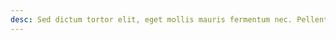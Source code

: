 ```yaml
---
desc: Sed dictum tortor elit, eget mollis mauris fermentum nec. Pellentesque tincidunt urna sed lacus lobortis fermentum nunc.
---
```

